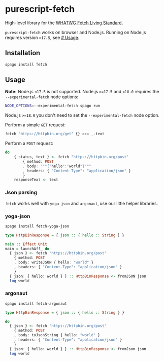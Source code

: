 # purescript-fetch

High-level library for the [WHATWG Fetch Living Standard](https://fetch.spec.whatwg.org/).

`purescript-fetch` works on browser and Node.js. 
Running on Node.js requires version `>17.5`, see [# Usage](#usage).

## Installation

```bash
spago install fetch
```

## Usage

**Note:** 
Node.js `<17.5` is not supported.
Node.js `>=17.5` and `<18.0` requires the `--experimental-fetch` node options:
```bash
NODE_OPTIONS=--experimental-fetch spago run
```
Node.js `>=18.0` you don't need to set the `--experimental-fetch` node option.

Perform a simple `GET` request:
```purescript
fetch "https://httpbin.org/get" {} >>= _.text
```

Perform a `POST` request:
```purescript
do
    { status, text } <- fetch "https://httpbin.org/post"
        { method: POST
        , body: """{"hello":"world"}"""
        , headers: { "Content-Type": "application/json" }
        }
    responseText <- text
```

### Json parsing

`fetch` works well with `yoga-json` and `argonaut`, use our little helper libraries.


### yoga-json

```bash
spago install fetch-yoga-json
```

```purescript
type HttpBinResponse = { json :: { hello :: String } }

main :: Effect Unit
main = launchAff_ do
  { json } <- fetch "https://httpbin.org/post"
    { method: POST
    , body: writeJSON { hello: "world" }
    , headers: { "Content-Type": "application/json" }
    }
  { json: { hello: world } } :: HttpBinResponse <- fromJSON json
  log world
```

### argonaut

```bash
spago install fetch-argonaut
```

```purescript
type HttpBinResponse = { json :: { hello :: String } }

do
  { json } <- fetch "https://httpbin.org/post"
    { method: POST
    , body: toJsonString { hello: "world" }
    , headers: { "Content-Type": "application/json" }
    }
  { json: { hello: world } } :: HttpBinResponse <- fromJson json
  log world
```
